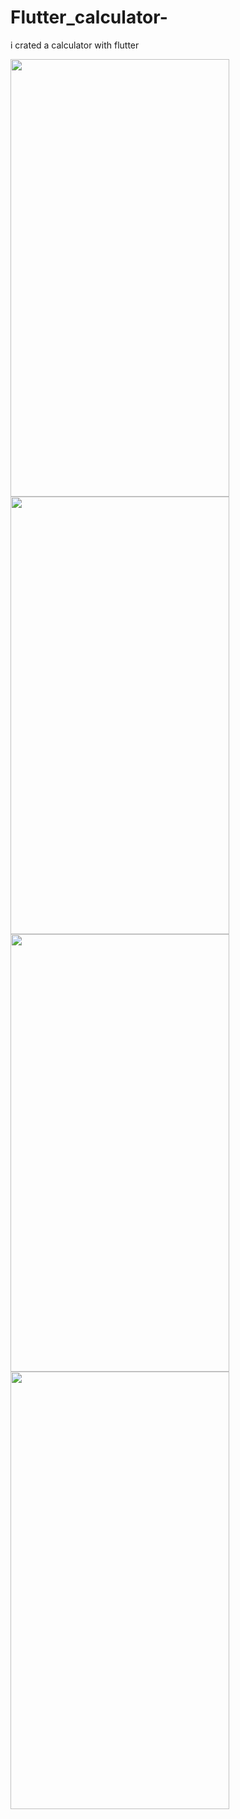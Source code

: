 # Flutter_calculator-
i crated a calculator with flutter

<img src="https://user-images.githubusercontent.com/95686166/212365679-8fe70261-4e81-41be-a595-d425bee96578.png" width="350" height="700">
<img src="https://user-images.githubusercontent.com/95686166/212365686-d173db51-5fb0-42f0-a744-8c9ea771aaec.png" width="350" height="700">
<img src="https://user-images.githubusercontent.com/95686166/212365689-1bca68b0-3215-4a29-9217-c11db4e5f53c.png" width="350" height="700">
<img src="https://user-images.githubusercontent.com/95686166/212365692-4f9a7735-54e9-43c0-9559-a117aa9f20f4.png" width="350" height="700">

